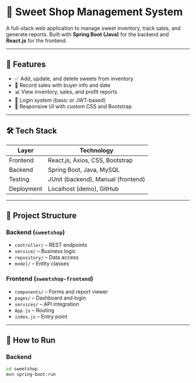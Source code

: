 # 🍬 Sweet Shop Management System

A full-stack web application to manage sweet inventory, track sales, and generate reports. Built with **Spring Boot (Java)** for the backend and **React.js** for the frontend.

---

## 🚀 Features

- ✅ Add, update, and delete sweets from inventory
- 🛒 Record sales with buyer info and date
- 📊 View inventory, sales, and profit reports
- 🔐 Login system (basic or JWT-based)
- 🎨 Responsive UI with custom CSS and Bootstrap

---

## 🛠️ Tech Stack

| Layer      | Technology         |
|------------|--------------------|
| Frontend   | React.js, Axios, CSS, Bootstrap |
| Backend    | Spring Boot, Java, MySQL |
| Testing    | JUnit (backend), Manual (frontend) |
| Deployment | Localhost (demo), GitHub |

---

## 📂 Project Structure

### Backend (`sweetshop`)
- `controller/` – REST endpoints
- `service/` – Business logic
- `repository/` – Data access
- `model/` – Entity classes

### Frontend (`sweetshop-frontend`)
- `components/` – Forms and report viewer
- `pages/` – Dashboard and login
- `services/` – API integration
- `App.js` – Routing
- `index.js` – Entry point

---

## 🧪 How to Run

### Backend
```bash
cd sweetshop
mvn spring-boot:run
